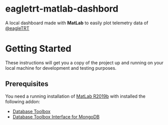 # eagletrt-matlab-dashbord
A local dashboard made with <b>MatLab</b> to easily plot telemetry data of <a href="https://github.com/eagletrt">@eagleTRT</a>
<h1>Getting Started</h1>
These instructions will get you a copy of the project up and running on your local machine for development and testing purposes. 

<h2>Prerequisites</h2>
You need a running installation of <a href="https://it.mathworks.com/products/matlab.html">MatLab R2019b</a> with installed the following addon:
<ul>
  <li><a href="https://it.mathworks.com/products/database.html?s_tid=FX_PR_info">Database Toolbox</a></li>
  <li><a href="https://it.mathworks.com/matlabcentral/fileexchange/64306-database-toolbox-interface-for-mongodb">Database Toolbox Interface for MongoDB</a></li>
</ul>
